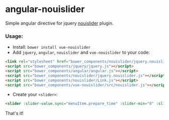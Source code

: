 angular-nouislider
==================

Simple angular directive for jquery [nouislider](http://refreshless.com/nouislider/) plugin.

### Usage:

- Install: `bower install vue-nouislider`
- Add `jquery`, `angular`, `nouislider` and `vue-nouislider` to your code:

```html
<link rel="stylesheet" href="bower_components/nouislider/jquery.nouislider.css" />
<script src="bower_components/jquery/jquery.js"></script>
<script src="bower_components/angular/angular.js"></script>
<script src="bower_components/nouislider/jquery.nouislider.js"></script>
<script src="bower_components/nouislider/Link.js"></script>
<script src="bower_components/vue-nouislider/src/nouislider.js"></script>
```


- Create your `<slider>`:

```html
<slider :slider-value.sync="menuItem.prepare_time" :slider-min="0" :slider-max="20" :slider-step="1"></slider>
```

That's it!
